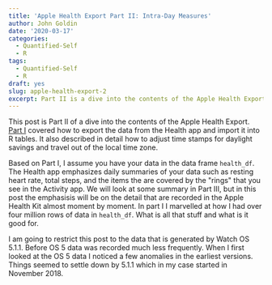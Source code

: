 ```yaml
---
title: 'Apple Health Export Part II: Intra-Day Measures'
author: John Goldin
date: '2020-03-17'
categories:
  - Quantified-Self
  - R
tags:
  - Quantified-Self
  - R
draft: yes
slug: apple-health-export-2
excerpt: Part II is a dive into the contents of the Apple Health Export with a focus on intra-day measures such as heart rate and energy as opposed to daily measures such as resting heart rate or daily step count.
---
```


This post is Part II of a dive into the contents of the Apple Health Export.
[Part I](/blog/apple-health-export-1/) covered how to export the data from the Health app and import it into
R tables. It also described in detail how to adjust time stamps for daylight
savings and travel out of the local time zone.

Based on Part I, I assume you have your data in the data frame `health_df`. 
The Health app emphasizes daily summaries of your data such as resting heart
rate, total steps, and the items the are covered by the "rings" that you see
in the Activity app. We will look at some summary in Part III, but in this
post the emphasisis will be on the detail that are recorded in the Apple
Health Kit almost moment by moment. In part I I marvelled at how I had over
four million rows of data in `health_df`. What is all that stuff and what
is it good for.

I am going to restrict this post to the data that is generated by Watch OS
5.1.1.  Before OS 5 data was recorded much less frequently. When I first 
looked at the OS 5 data I noticed a few anomalies in the earliest versions.
Things seemed to settle down by 5.1.1 which in my case started in November 2018.
